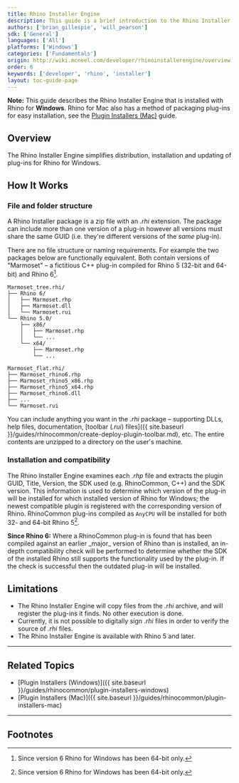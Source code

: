 ```yaml
---
title: Rhino Installer Engine
description: This guide is a brief introduction to the Rhino Installer Engine.
authors: ['brian_gillespie', 'will_pearson']
sdk: ['General']
languages: ['All']
platforms: ['Windows']
categories: ['Fundamentals']
origin: http://wiki.mcneel.com/developer/rhinoinstallerengine/overview
order: 6
keywords: ['developer', 'rhino', 'installer']
layout: toc-guide-page
---
```


<div class="alert alert-info" role="alert">
<strong>Note:</strong> This guide describes the Rhino Installer Engine that is installed with Rhino for <strong>Windows</strong>. Rhino for Mac also has a method of packaging plug-ins for easy installation, see the <a href="{{ site.baseurl }}/guides/rhinocommon/plugin-installers-mac">Plugin Installers (Mac)</a> guide.
</div>

## Overview

The Rhino Installer Engine simplifies distribution, installation and updating of plug-ins for Rhino for Windows.

## How It Works

### File and folder structure

A Rhino Installer package is a zip file with an *.rhi* extension. The package can include more than one version of a plug-in however all versions must share the same GUID (i.e. they're different versions of the _same_ plug-in).

There are no file structure or naming requirements. For example the two packages below are functionally equivalent. Both contain versions of "Marmoset" – a fictitious C++ plug-in compiled for Rhino 5 (32-bit and 64-bit) and Rhino 6[^1].

```
Marmoset_tree.rhi/
├── Rhino 6/
│   ├── Marmoset.rhp
│   ├── Marmoset.dll
│   └── Marmoset.rui
└── Rhino 5.0/
    ├── x86/
    │   ├── Marmoset.rhp
    │   └── ...
    └── x64/
        ├── Marmoset.rhp
        └── ...
```

```
Marmoset_flat.rhi/
├── Marmoset_rhino6.rhp
├── Marmoset_rhino5_x86.rhp
├── Marmoset_rhino5_x64.rhp
├── Marmoset_rhino6.dll
├── ...
└── Marmoset.rui
```

You can include anything you want in the *.rhi* package – supporting DLLs, help files, documentation, [toolbar (*.rui*) files]({{ site.baseurl }}/guides/rhinocommon/create-deploy-plugin-toolbar.md), etc. The entire contents are unzipped to a directory on the user's machine.

### Installation and compatibility

The Rhino Installer Engine examines each *.rhp* file and extracts the plugin GUID, Title, Version, the SDK used (e.g. RhinoCommon, C++) and the SDK version. This information is used to determine which version of the plug-in will be installed for which installed version of Rhino for Windows; the newest compatible plugin is registered with the corresponding version of Rhino. RhinoCommon plug-ins compiled as `AnyCPU` will be installed for both 32- and 64-bit Rhino 5[^1].

<div class="alert alert-info" role="alert">
<strong>Since Rhino 6:</strong> Where a RhinoCommon plug-in is found that has been compiled against an earlier _major_ version of Rhino than is installed, an in-depth compatibility check will be performed to determine whether the SDK of the installed Rhino still supports the functionality used by the plug-in. If the check is successful then the outdated plug-in will be installed.
</div>

## Limitations

- The Rhino Installer Engine will copy files from the *.rhi* archive, and will register the plug-ins it finds. No other execution is done.
- Currently, it is not possible to digitally sign *.rhi* files in order to verify the source of *.rhi* files.
- The Rhino Installer Engine is available with Rhino 5 and later.

---

## Related Topics

- [Plugin Installers (Windows)]({{ site.baseurl }}/guides/rhinocommon/plugin-installers-windows)
- [Plugin Installers (Mac)]({{ site.baseurl }}/guides/rhinocommon/plugin-installers-mac)

---

## Footnotes

[^1]: Since version 6 Rhino for Windows has been 64-bit only.
